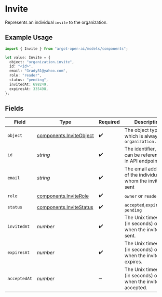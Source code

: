 # Invite

Represents an individual `invite` to the organization.

## Example Usage

```typescript
import { Invite } from "argot-open-ai/models/components";

let value: Invite = {
  object: "organization.invite",
  id: "<id>",
  email: "Grady81@yahoo.com",
  role: "reader",
  status: "pending",
  invitedAt: 698249,
  expiresAt: 335498,
};
```

## Fields

| Field                                                              | Type                                                               | Required                                                           | Description                                                        |
| ------------------------------------------------------------------ | ------------------------------------------------------------------ | ------------------------------------------------------------------ | ------------------------------------------------------------------ |
| `object`                                                           | [components.InviteObject](../../models/components/inviteobject.md) | :heavy_check_mark:                                                 | The object type, which is always `organization.invite`             |
| `id`                                                               | *string*                                                           | :heavy_check_mark:                                                 | The identifier, which can be referenced in API endpoints           |
| `email`                                                            | *string*                                                           | :heavy_check_mark:                                                 | The email address of the individual to whom the invite was sent    |
| `role`                                                             | [components.InviteRole](../../models/components/inviterole.md)     | :heavy_check_mark:                                                 | `owner` or `reader`                                                |
| `status`                                                           | [components.InviteStatus](../../models/components/invitestatus.md) | :heavy_check_mark:                                                 | `accepted`,`expired`, or `pending`                                 |
| `invitedAt`                                                        | *number*                                                           | :heavy_check_mark:                                                 | The Unix timestamp (in seconds) of when the invite was sent.       |
| `expiresAt`                                                        | *number*                                                           | :heavy_check_mark:                                                 | The Unix timestamp (in seconds) of when the invite expires.        |
| `acceptedAt`                                                       | *number*                                                           | :heavy_minus_sign:                                                 | The Unix timestamp (in seconds) of when the invite was accepted.   |